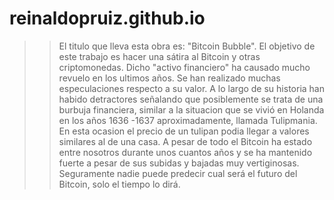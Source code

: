 # reinaldopruiz.github.io
>>El titulo que lleva esta obra es: "Bitcoin Bubble". 
>>El objetivo de este trabajo es hacer una sátira al Bitcoin y otras criptomonedas. 
Dicho "activo financiero" ha causado mucho revuelo en los ultimos años. Se han realizado muchas especulaciones respecto a su valor. 
A lo largo de su historia han habido detractores señalando que posiblemente se trata de una burbuja financiera, 
similar a la situacion que se vivió en Holanda en los años 1636 -1637 aproximadamente, llamada Tulipmania. 
En esta ocasion el precio de un tulipan podia llegar a valores similares al de una casa. 
A pesar de todo el Bitcoin ha estado entre nosotros durante unos cuantos años y se ha mantenido fuerte a pesar de sus subidas y bajadas muy vertiginosas.
Seguramente nadie puede predecir cual será el futuro del Bitcoin, solo el tiempo lo dirá.
